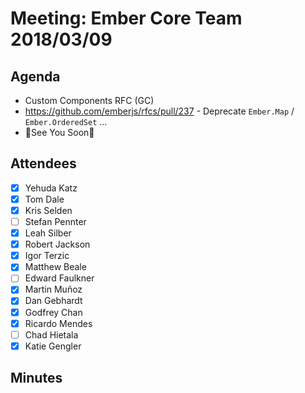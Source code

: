 # Meeting: Ember Core Team 2018/03/09

## Agenda

- Custom Components RFC (GC)
- https://github.com/emberjs/rfcs/pull/237 - Deprecate `Ember.Map` / `Ember.OrderedSet` …
- 💟See You Soon💟


## Attendees

- [x] Yehuda Katz
- [x] Tom Dale
- [x] Kris Selden
- [ ] Stefan Pennter
- [x] Leah Silber
- [x] Robert Jackson
- [x] Igor Terzic
- [x] Matthew Beale
- [ ] Edward Faulkner
- [x] Martin Muñoz
- [x] Dan Gebhardt
- [x] Godfrey Chan
- [x] Ricardo Mendes
- [ ] Chad Hietala
- [x] Katie Gengler

## Minutes

